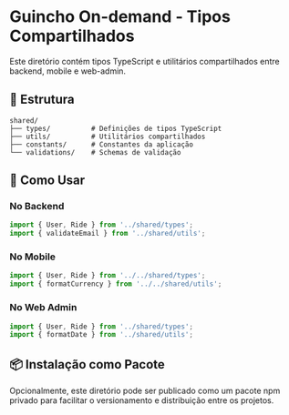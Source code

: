 # Guincho On-demand - Tipos Compartilhados

Este diretório contém tipos TypeScript e utilitários compartilhados entre backend, mobile e web-admin.

## 📁 Estrutura

```
shared/
├── types/          # Definições de tipos TypeScript
├── utils/          # Utilitários compartilhados
├── constants/      # Constantes da aplicação
└── validations/    # Schemas de validação
```

## 🔄 Como Usar

### No Backend
```typescript
import { User, Ride } from '../shared/types';
import { validateEmail } from '../shared/utils';
```

### No Mobile
```typescript
import { User, Ride } from '../../shared/types';
import { formatCurrency } from '../../shared/utils';
```

### No Web Admin
```typescript
import { User, Ride } from '../shared/types';
import { formatDate } from '../shared/utils';
```

## 📦 Instalação como Pacote

Opcionalmente, este diretório pode ser publicado como um pacote npm privado para facilitar o versionamento e distribuição entre os projetos.